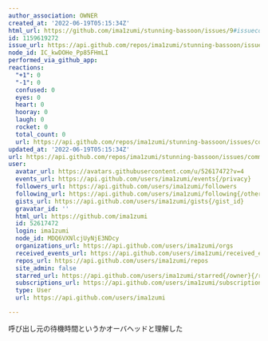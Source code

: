 ```yaml
---
author_association: OWNER
created_at: '2022-06-19T05:15:34Z'
html_url: https://github.com/ima1zumi/stunning-bassoon/issues/9#issuecomment-1159619272
id: 1159619272
issue_url: https://api.github.com/repos/ima1zumi/stunning-bassoon/issues/9
node_id: IC_kwDOHe_Pp85FHmLI
performed_via_github_app: 
reactions:
  "+1": 0
  "-1": 0
  confused: 0
  eyes: 0
  heart: 0
  hooray: 0
  laugh: 0
  rocket: 0
  total_count: 0
  url: https://api.github.com/repos/ima1zumi/stunning-bassoon/issues/comments/1159619272/reactions
updated_at: '2022-06-19T05:15:34Z'
url: https://api.github.com/repos/ima1zumi/stunning-bassoon/issues/comments/1159619272
user:
  avatar_url: https://avatars.githubusercontent.com/u/52617472?v=4
  events_url: https://api.github.com/users/ima1zumi/events{/privacy}
  followers_url: https://api.github.com/users/ima1zumi/followers
  following_url: https://api.github.com/users/ima1zumi/following{/other_user}
  gists_url: https://api.github.com/users/ima1zumi/gists{/gist_id}
  gravatar_id: ''
  html_url: https://github.com/ima1zumi
  id: 52617472
  login: ima1zumi
  node_id: MDQ6VXNlcjUyNjE3NDcy
  organizations_url: https://api.github.com/users/ima1zumi/orgs
  received_events_url: https://api.github.com/users/ima1zumi/received_events
  repos_url: https://api.github.com/users/ima1zumi/repos
  site_admin: false
  starred_url: https://api.github.com/users/ima1zumi/starred{/owner}{/repo}
  subscriptions_url: https://api.github.com/users/ima1zumi/subscriptions
  type: User
  url: https://api.github.com/users/ima1zumi

---
```

呼び出し元の待機時間というかオーバヘッドと理解した